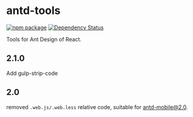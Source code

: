# antd-tools

[![npm package](https://img.shields.io/npm/v/antd-tools.svg?style=flat-square)](https://www.npmjs.org/package/antd-tools)
[![Dependency Status](https://david-dm.org/ant-design/antd-tools.svg?style=flat-square)](https://david-dm.org/ant-design/antd-tools)

Tools for Ant Design of React.

## 2.1.0

Add gulp-strip-code

## 2.0

removed `.web.js/.web.less` relative code, suitable for antd-mobile@2.0.
